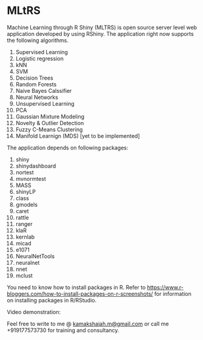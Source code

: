# MLtRS
Machine Learning through R Shiny (MLTRS) is open source server level web application developed by using RShiny. The application right now supports the following algorithms. 

1.  Supervised Learning 
  1.  Logistic regression
  2.  kNN
  3.  SVM
  4.  Decision Trees 
  5.  Random Forests
  6.  Naive Bayes Calssifier
  7.  Neural Networks
2.  Unsupervised Learning
  1.  PCA
  2.  Gaussian Mixture Modeling 
  3.  Novelty & Outlier Detection
  4.  Fuzzy C-Means Clustering 
  5.  Manifold Learnign (MDS) [yet to be implemented]
  
The application depends on following packages:

1.  shiny
2.  shinydashboard
3.  nortest
4.  mvnormtest
5.  MASS
6.  shinyLP
7.  class
8.  gmodels
9.  caret
10. rattle
11. ranger
12. klaR
13. kernlab
14. micad
15. e1071
16. NeuralNetTools
17. neuralnet
18. nnet
19. mclust

You need to know how to install packages in R. Refer to https://www.r-bloggers.com/how-to-install-packages-on-r-screenshots/ for information on installing packages in R/RStudio. 

Video demonstration:

Feel free to write to me @ kamakshaiah.m@gmail.com or call me +919177573730 for training and consultancy. 


